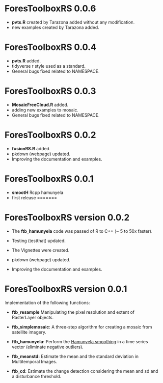 # ForesToolboxRS 0.0.6

* **pvts.R** created by Tarazona added without any modification.
* new examples created by Tarazona added.

# ForesToolboxRS 0.0.4

* **pvts.R** added.
* tidyverse r style used as a standard.
* General bugs fixed related to NAMESPACE.

# ForesToolboxRS 0.0.3

* **MosaicFreeCloud.R** added.
* adding new examples to mosaic.
* General bugs fixed related to NAMESPACE.

# ForesToolboxRS 0.0.2

* **fusionRS.R** added.
* pkdown (webpage) updated.
* Improving the documentation and examples.

# ForesToolboxRS 0.0.1

* **smootH** Rcpp hamunyela 
* first release
=======
# ForesToolboxRS version 0.0.2

* The **ftb_hamunyela** code was passed of R to C++ (~ 5 to 50x faster).

* Testing (testthat) updated.

* The Vignettes were created.

* pkdown (webpage) updated.

* Improving the documentation and examples.


# ForesToolboxRS version 0.0.1

Implementation of the following functions:

* **ftb_resample** Manipulating the pixel resolution and extent of RasterLayer objects.

* **ftb_simplemosaic:** A three-step algorithm for creating a mosaic from satellite imagery.

* **ftb_hamunyela:** Perform the [Hamunyela smoothing](http://library.wur.nl/WebQuery/wurpubs/445002) in a time series vector (eliminate negative outliers).

* **ftb_meanstd:** Estimate the mean and the standard deviation in Multitemporal Images.

* **ftb_cd:** Estimate the change detection considering the mean and sd and a disturbance threshold.
